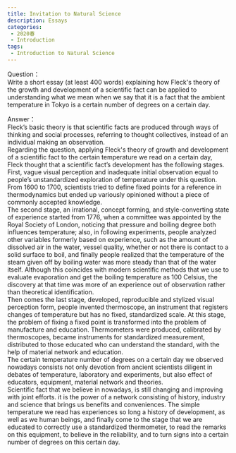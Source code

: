 ```yaml
---
title: Invitation to Natural Science
description: Essays
categories: 
 - 2020春
 - Introduction
tags: 
 - Introduction to Natural Science
---
```

Question：  
Write a short essay (at least 400 words) explaining how Fleck's theory of the growth and development of a scientific fact can be applied to understanding what we mean when we say that it is a fact that the ambient temperature in Tokyo is a certain number of degrees on a certain day.     

Answer：  
Fleck’s basic theory is that scientific facts are produced through ways of thinking and social processes, referring to thought collectives, instead of an individual making an observation.   
Regarding the question, applying Fleck's theory of growth and development of a scientific fact to the certain temperature we read on a certain day, Fleck thought that a scientific fact’s development has the following stages. First, vague visual perception and inadequate initial observation equal to people’s unstandardized exploration of temperature under this question. From 1600 to 1700, scientists tried to define fixed points for a reference in thermodynamics but ended up variously opinioned without a piece of commonly accepted knowledge.    
The second stage, an irrational, concept forming, and style-converting state of experience started from 1776, when a committee was appointed by the Royal Society of London, noticing that pressure and boiling degree both influences temperature; also, in following experiments, people analyzed other variables formerly based on experience, such as the amount of dissolved air in the water, vessel quality, whether or not there is contact to a solid surface to boil, and finally people realized that the temperature of the steam given off by boiling water was more steady than that of the water itself. Although this coincides with modern scientific methods that we use to evaluate evaporation and get the boiling temperature as 100 Celsius, the discovery at that time was more of an experience out of observation rather than theoretical identification.    
Then comes the last stage, developed, reproducible and stylized visual perception form, people invented thermoscope, an instrument that registers changes of temperature but has no fixed, standardized scale. At this stage, the problem of fixing a fixed point is transformed into the problem of manufacture and education. Thermometers were produced, calibrated by thermoscopes, became instruments for standardized measurement, distributed to those educated who can understand the standard, with the help of material network and education.   
The certain temperature number of degrees on a certain day we observed nowadays consists not only devotion from ancient scientists diligent in debates of temperature, laboratory and experiments, but also effect of educators, equipment, material network and theories.    
Scientific fact that we believe in nowadays, is still changing and improving with joint efforts. it is the power of a network consisting of history, industry and science that brings us benefits and conveniences. The simple temperature we read has experiences so long a history of development, as well as we human beings, and finally come to the stage that we are educated to correctly use a standardized thermometer, to read the remarks on this equipment, to believe in the reliability, and to turn signs into a certain number of degrees on this certain day.   

